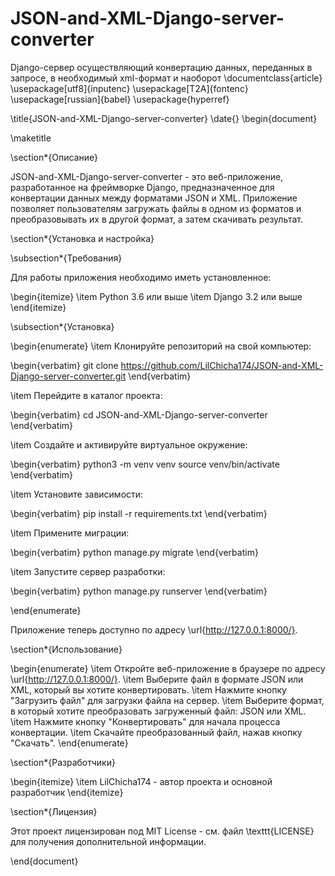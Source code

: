 # JSON-and-XML-Django-server-converter
Django-сервер осуществляющий конвертацию данных, переданных в запросе, в необходимый xml-формат и наоборот
\documentclass{article}
\usepackage[utf8]{inputenc}
\usepackage[T2A]{fontenc}
\usepackage[russian]{babel}
\usepackage{hyperref}

\title{JSON-and-XML-Django-server-converter}
\date{}
\begin{document}

\maketitle

\section*{Описание}

JSON-and-XML-Django-server-converter - это веб-приложение, разработанное на фреймворке Django, предназначенное для конвертации данных между форматами JSON и XML. Приложение позволяет пользователям загружать файлы в одном из форматов и преобразовывать их в другой формат, а затем скачивать результат.

\section*{Установка и настройка}

\subsection*{Требования}

Для работы приложения необходимо иметь установленное:

\begin{itemize}
\item Python 3.6 или выше
\item Django 3.2 или выше
\end{itemize}

\subsection*{Установка}

\begin{enumerate}
\item Клонируйте репозиторий на свой компьютер:

\begin{verbatim}
git clone https://github.com/LilChicha174/JSON-and-XML-Django-server-converter.git
\end{verbatim}

\item Перейдите в каталог проекта:

\begin{verbatim}
cd JSON-and-XML-Django-server-converter
\end{verbatim}

\item Создайте и активируйте виртуальное окружение:

\begin{verbatim}
python3 -m venv venv
source venv/bin/activate
\end{verbatim}

\item Установите зависимости:

\begin{verbatim}
pip install -r requirements.txt
\end{verbatim}

\item Примените миграции:

\begin{verbatim}
python manage.py migrate
\end{verbatim}

\item Запустите сервер разработки:

\begin{verbatim}
python manage.py runserver
\end{verbatim}

\end{enumerate}

Приложение теперь доступно по адресу \url{http://127.0.0.1:8000/}.

\section*{Использование}

\begin{enumerate}
\item Откройте веб-приложение в браузере по адресу \url{http://127.0.0.1:8000/}.
\item Выберите файл в формате JSON или XML, который вы хотите конвертировать.
\item Нажмите кнопку "Загрузить файл" для загрузки файла на сервер.
\item Выберите формат, в который хотите преобразовать загруженный файл: JSON или XML.
\item Нажмите кнопку "Конвертировать" для начала процесса конвертации.
\item Скачайте преобразованный файл, нажав кнопку "Скачать".
\end{enumerate}

\section*{Разработчики}

\begin{itemize}
\item LilChicha174 - автор проекта и основной разработчик
\end{itemize}

\section*{Лицензия}

Этот проект лицензирован под MIT License - см. файл \texttt{LICENSE} для получения дополнительной информации.

\end{document}
